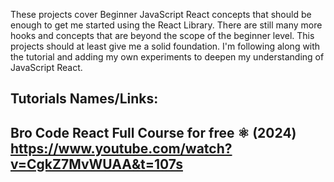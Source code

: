 These projects cover Beginner JavaScript React concepts that should be enough to get me started using the React Library. 
There are still many more hooks and concepts that are beyond the scope of the beginner level. This projects should at least give me a solid foundation. 
I'm following along with the tutorial and adding my own experiments to deepen my understanding of JavaScript React.

Tutorials Names/Links:
--------------------------------------------
Bro Code
React Full Course for free ⚛️ (2024)
https://www.youtube.com/watch?v=CgkZ7MvWUAA&t=107s
--------------------------------------------
